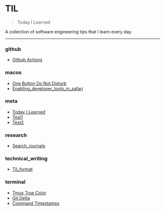 # TIL

> Today I Learned


A collection of software engineering tips that I learn every day.

---

### github

- [Github Actions](github/github-actions.md)

### macos

- [One Button Do Not Disturb](macos/one-button-do-not-disturb.md)
- [Enabling_developer_tools_in_safari](macos/enabling_developer_tools_in_safari.md)

### meta

- [Today I Learned](meta/today-i-learned.md)
- [Test1](meta/test1.md)
- [Test2](meta/test2.md)

### research

- [Search_journals](research/search_journals.md)

### technical_writing

- [Til_format](technical_writing/TIL_format.md)

### terminal

- [Tmux True Color](terminal/tmux-true-color.md)
- [Git Delta](terminal/git-delta.md)
- [Command Timestamps](terminal/command-timestamps.md)

